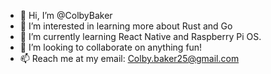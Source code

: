 - 👋 Hi, I’m @ColbyBaker
- 👀 I’m interested in learning more about Rust and Go
- 🌱 I’m currently learning React Native and Raspberry Pi OS.
- 💞️ I’m looking to collaborate on anything fun!
- 📫 Reach me at my email: Colby.baker25@gmail.com

<!---
ColbyBaker/ColbyBaker is a ✨ special ✨ repository because its `README.md` (this file) appears on your GitHub profile.
You can click the Preview link to take a look at your changes.
--->
